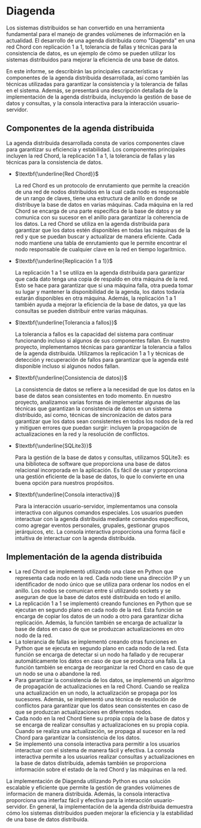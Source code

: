 # Diagenda

Los sistemas distribuidos se han convertido en una herramienta fundamental para el manejo de grandes volúmenes de información en la actualidad. El desarrollo de una agenda distribuida como "Diagenda" en una red Chord con replicación 1 a 1, tolerancia de fallas y técnicas para la consistencia de datos, es un ejemplo de cómo se pueden utilizar los sistemas distribuidos para mejorar la eficiencia de una base de datos.

En este informe, se describirán las principales características y componentes de la agenda distribuida desarrollada, así como también las técnicas utilizadas para garantizar la consistencia y la tolerancia de fallas en el sistema. Además, se presentará una descripción detallada de la implementación de la agenda distribuida, incluyendo la gestión de base de datos y consultas, y la consola interactiva para la interacción usuario-servidor.


## Componentes de la agenda distribuida

La agenda distribuida desarrollada consta de varios componentes clave para garantizar su eficiencia y estabilidad. Los componentes principales incluyen la red Chord, la replicación 1 a 1, la tolerancia de fallas y las técnicas para la consistencia de datos.

- $\textbf{\underline{Red Chord}}$

    La red Chord es un protocolo de enrutamiento que permite la creación de una red de nodos distribuidos en la cual cada nodo es responsable de un rango de claves, tiene una estructura de anillo en donde se distribuye la base de datos en varias máquinas. Cada máquina en la red Chord se encarga de una parte específica de la base de datos y se comunica con su sucesor en el anillo para garantizar la coherencia de los datos. La red Chord se utiliza en la agenda distribuida para garantizar que los datos estén disponibles en todas las máquinas de la red y que se puedan buscar y actualizar de manera eficiente. Cada nodo mantiene una tabla de enrutamiento que le permite encontrar el nodo responsable de cualquier clave en la red en tiempo logarítmico. 

- $\textbf{\underline{Replicación 1 a 1}}$
 
    La replicación 1 a 1 se utiliza en la agenda distribuida para garantizar que cada dato tenga una copia de respaldo en otra máquina de la red. Esto se hace para garantizar que si una máquina falla, otra pueda tomar su lugar y mantener la disponibilidad de la agenda, los datos todavía estarán disponibles en otra máquina. Además, la replicación 1 a 1 también ayuda a mejorar la eficiencia de la base de datos, ya que las consultas se pueden distribuir entre varias máquinas.

- $\textbf{\underline{Tolerancia a fallos}}$

    La tolerancia a fallos es la capacidad del sistema para continuar funcionando incluso si algunos de sus componentes fallan. En nuestro proyecto, implementamos técnicas para garantizar la tolerancia a fallos de la agenda distribuida. Utilizamos la replicación 1 a 1 y técnicas de detección y recuperación de fallos para garantizar que la agenda esté disponible incluso si algunos nodos fallan.

- $\textbf{\underline{Consistencia de datos}}$

    La consistencia de datos se refiere a la necesidad de que los datos en la base de datos sean consistentes en todo momento. En nuestro proyecto, analizamos varias formas de implementar algunas de las técnicas que garantizan la consistencia de datos en un sistema distribuido, así como, técnicas de sincronización de datos para garantizar que los datos sean consistentes en todos los nodos de la red y mitiguen errores que puedan surgir: incluyen la propagación de actualizaciones en la red y la resolución de conflictos.

- $\textbf{\underline{SQLite3}}$

    Para la gestión de la base de datos y consultas, utilizamos SQLite3: es una biblioteca de software que proporciona una base de datos relacional incorporada en la aplicación. Es fácil de usar y proporciona una gestión eficiente de la base de datos, lo que lo convierte en una buena opción para nuestros propósitos.

- $\textbf{\underline{Consola interactiva}}$

    Para la interacción usuario-servidor, implementamos una consola interactiva con algunos comandos especiales. Los usuarios pueden interactuar con la agenda distribuida mediante comandos específicos, como agregar eventos personales, grupales, gestionar grupos jerárquicos, etc. La consola interactiva proporciona una forma fácil e intuitiva de interactuar con la agenda distribuida.


## Implementación de la agenda distribuida

- La red Chord se implementó utilizando una clase en Python que representa cada nodo en la red. Cada nodo tiene una dirección IP y un identificador de nodo único que se utiliza para ordenar los nodos en el anillo. Los nodos se comunican entre sí utilizando sockets y se aseguran de que la base de datos esté distribuida en todo el anillo.
- La replicación 1 a 1 se implementó creando funciones en Python que se ejecutan en segundo plano en cada nodo de la red. Esta función se encarga de copiar los datos de un nodo a otro para garantizar dicha replicación. Además, la función también se encarga de actualizar la base de datos en caso de que se produzcan actualizaciones en otro nodo de la red.
- La tolerancia de fallas se implementó creando otras funciones en Python que se ejecuta en segundo plano en cada nodo de la red. Esta función se encarga de detectar si un nodo ha fallado y de recuperar automáticamente los datos en caso de que se produzca una falla. La función también se encarga de reorganizar la red Chord en caso de que un nodo se una o abandone la red.
- Para garantizar la consistencia de los datos, se implementó un algoritmo de propagación de actualizaciones en la red Chord. Cuando se realiza una actualización en un nodo, la actualización se propaga por los sucesores. Además, se implementó una técnica de resolución de conflictos para garantizar que los datos sean consistentes en caso de que se produzcan actualizaciones en diferentes nodos.
- Cada nodo en la red Chord tiene su propia copia de la base de datos y se encarga de realizar consultas y actualizaciones en su propia copia. Cuando se realiza una actualización, se propaga al sucesor en la red Chord para garantizar la consistencia de los datos.
- Se implementó una consola interactiva para permitir a los usuarios interactuar con el sistema de manera fácil y efectiva. La consola interactiva permite a los usuarios realizar consultas y actualizaciones en la base de datos distribuida, además también se proporciona información sobre el estado de la red Chord y las máquinas en la red.

La implementación de Diagenda utilizando Python es una solución escalable y eficiente que permite la gestión de grandes volúmenes de información de manera distribuida. Además, la consola interactiva proporciona una interfaz fácil y efectiva para la interacción usuario-servidor. En general, la implementación de la agenda distribuida demuestra cómo los sistemas distribuidos pueden mejorar la eficiencia y la estabilidad de una base de datos distribuida.